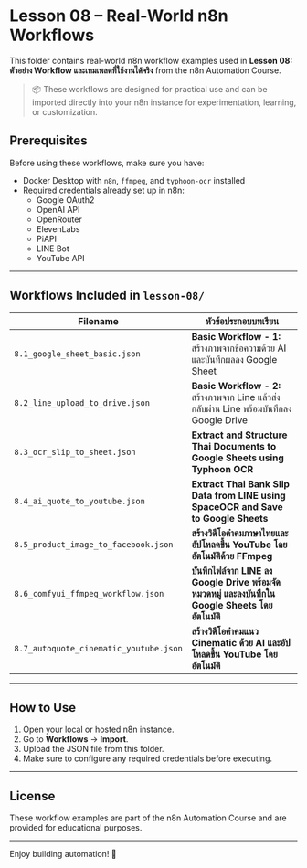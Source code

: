 # Lesson 08 – Real-World n8n Workflows

This folder contains real-world n8n workflow examples used in **Lesson 08: ตัวอย่าง Workflow และเทมเพลตที่ใช้งานได้จริง** from the n8n Automation Course.

> 📦 These workflows are designed for practical use and can be imported directly into your n8n instance for experimentation, learning, or customization.

## Prerequisites

Before using these workflows, make sure you have:
- Docker Desktop with `n8n`, `ffmpeg`, and `typhoon-ocr` installed
- Required credentials already set up in n8n:
  - Google OAuth2
  - OpenAI API
  - OpenRouter
  - ElevenLabs
  - PiAPI
  - LINE Bot
  - YouTube API

---

## Workflows Included in `lesson-08/`

| Filename | หัวข้อประกอบบทเรียน |
|----------|------------------------|
| `8.1_google_sheet_basic.json` | **Basic Workflow - 1:** สร้างภาพจากข้อความด้วย AI และบันทึกผลลง Google Sheet |
| `8.2_line_upload_to_drive.json` | **Basic Workflow - 2:** สร้างภาพจาก Line แล้วส่งกลับผ่าน Line พร้อมบันทึกลง Google Drive |
| `8.3_ocr_slip_to_sheet.json` | **Extract and Structure Thai Documents to Google Sheets using Typhoon OCR** |
| `8.4_ai_quote_to_youtube.json` | **Extract Thai Bank Slip Data from LINE using SpaceOCR and Save to Google Sheets** |
| `8.5_product_image_to_facebook.json` | **สร้างวิดีโอคำคมภาษาไทยและอัปโหลดขึ้น YouTube โดยอัตโนมัติด้วย FFmpeg** |
| `8.6_comfyui_ffmpeg_workflow.json` | **บันทึกไฟล์จาก LINE ลง Google Drive พร้อมจัดหมวดหมู่ และลงบันทึกใน Google Sheets โดยอัตโนมัติ** |
| `8.7_autoquote_cinematic_youtube.json` | **สร้างวิดีโอคำคมแนว Cinematic ด้วย AI และอัปโหลดขึ้น YouTube โดยอัตโนมัติ** |


---

## How to Use

1. Open your local or hosted n8n instance.
2. Go to **Workflows** → **Import**.
3. Upload the JSON file from this folder.
4. Make sure to configure any required credentials before executing.

---

## License

These workflow examples are part of the n8n Automation Course and are provided for educational purposes.

---

Enjoy building automation! 🚀
